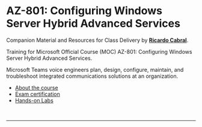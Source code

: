 <a id="top" />

<br/>

# AZ-801: Configuring Windows Server Hybrid Advanced Services

Companion Material and Resources for Class Delivery by [**Ricardo Cabral**](https://www.rramoscabral.com).

Training for Microsoft Official Course (MOC) AZ-801: Configuring Windows Server Hybrid Advanced Services.

Microsoft Teams voice engineers plan, design, configure, maintain, and troubleshoot integrated communications solutions at an organization.

- [About the course](./about-the-course.md)
- [Exam certification](./exam.md)
- [Hands-on Labs](./hands-on-labs.md)




<br/>

---

